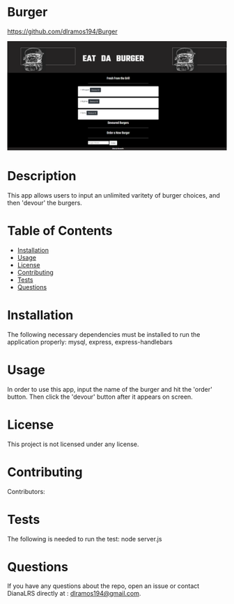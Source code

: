 # Burger
https://github.com/dlramos194/Burger

![Burger-app](/public/assets/images/burgerApp.png)

# Description
This app allows users to input an unlimited varitety of burger choices, and then 'devour' the burgers. 
# Table of Contents 
* [Installation](#installation)
* [Usage](#usage)
* [License](#license)
* [Contributing](#contributing)
* [Tests](#tests)
* [Questions](#questions)
# Installation
The following necessary dependencies must be installed to run the application properly: mysql, express, express-handlebars
# Usage
In order to use this app, input the name of the burger and hit the 'order' button. Then click the 'devour' button after it appears on screen. 
# License
This project is not licensed under any license.
# Contributing
​Contributors: 
# Tests
The following is needed to run the test: node server.js
# Questions
If you have any questions about the repo, open an issue or contact DianaLRS directly at : dlramos194@gmail.com.
